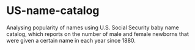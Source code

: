 # US-name-catalog

Analysing popularity of names using U.S. Social Security baby name catalog, which reports on the number of male and female newborns that were given a certain name in each year since 1880.
